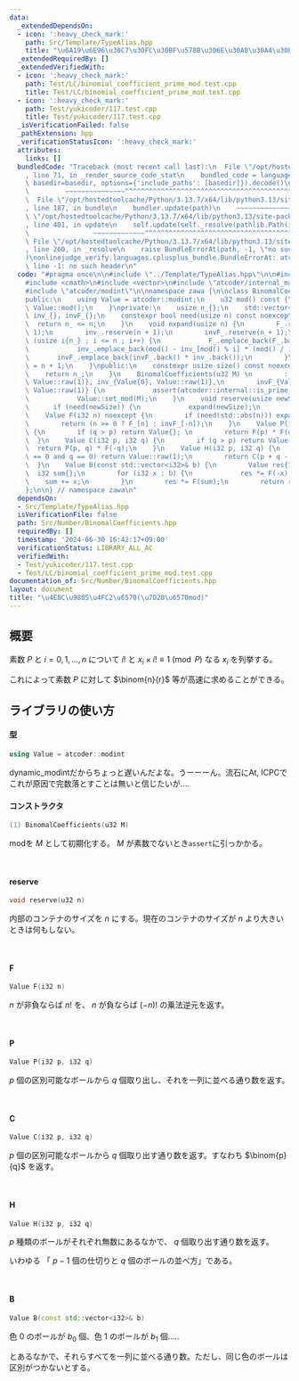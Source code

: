 ```yaml
---
data:
  _extendedDependsOn:
  - icon: ':heavy_check_mark:'
    path: Src/Template/TypeAlias.hpp
    title: "\u6A19\u6E96\u30C7\u30FC\u30BF\u578B\u306E\u30A8\u30A4\u30EA\u30A2\u30B9"
  _extendedRequiredBy: []
  _extendedVerifiedWith:
  - icon: ':heavy_check_mark:'
    path: Test/LC/binomial_coefficient_prime_mod.test.cpp
    title: Test/LC/binomial_coefficient_prime_mod.test.cpp
  - icon: ':heavy_check_mark:'
    path: Test/yukicoder/117.test.cpp
    title: Test/yukicoder/117.test.cpp
  _isVerificationFailed: false
  _pathExtension: hpp
  _verificationStatusIcon: ':heavy_check_mark:'
  attributes:
    links: []
  bundledCode: "Traceback (most recent call last):\n  File \"/opt/hostedtoolcache/Python/3.13.7/x64/lib/python3.13/site-packages/onlinejudge_verify/documentation/build.py\"\
    , line 71, in _render_source_code_stat\n    bundled_code = language.bundle(stat.path,\
    \ basedir=basedir, options={'include_paths': [basedir]}).decode()\n          \
    \         ~~~~~~~~~~~~~~~^^^^^^^^^^^^^^^^^^^^^^^^^^^^^^^^^^^^^^^^^^^^^^^^^^^^^^^^^^^^^^^^^^\n\
    \  File \"/opt/hostedtoolcache/Python/3.13.7/x64/lib/python3.13/site-packages/onlinejudge_verify/languages/cplusplus.py\"\
    , line 187, in bundle\n    bundler.update(path)\n    ~~~~~~~~~~~~~~^^^^^^\n  File\
    \ \"/opt/hostedtoolcache/Python/3.13.7/x64/lib/python3.13/site-packages/onlinejudge_verify/languages/cplusplus_bundle.py\"\
    , line 401, in update\n    self.update(self._resolve(pathlib.Path(included), included_from=path))\n\
    \                ~~~~~~~~~~~~~^^^^^^^^^^^^^^^^^^^^^^^^^^^^^^^^^^^^^^^^^^^^\n \
    \ File \"/opt/hostedtoolcache/Python/3.13.7/x64/lib/python3.13/site-packages/onlinejudge_verify/languages/cplusplus_bundle.py\"\
    , line 260, in _resolve\n    raise BundleErrorAt(path, -1, \"no such header\"\
    )\nonlinejudge_verify.languages.cplusplus_bundle.BundleErrorAt: atcoder/internal_math.hpp:\
    \ line -1: no such header\n"
  code: "#pragma once\n\n#include \"../Template/TypeAlias.hpp\"\n\n#include <cassert>\n\
    #include <cmath>\n#include <vector>\n#include \"atcoder/internal_math.hpp\"\n\
    #include \"atcoder/modint\"\n\nnamespace zawa {\n\nclass BinomalCoefficients {\n\
    public:\n    using Value = atcoder::modint;\n    u32 mod() const {\n        return\
    \ Value::mod();\n    }\nprivate:\n    usize n_{};\n    std::vector<Value> F_{},\
    \ inv_{}, invF_{};\n    constexpr bool need(usize n) const noexcept {\n      \
    \  return n_ <= n;\n    }\n    void expand(usize n) {\n        F_.reserve(n +\
    \ 1);\n        inv_.reserve(n + 1);\n        invF_.reserve(n + 1);\n        for\
    \ (usize i{n_} ; i <= n ; i++) {\n            F_.emplace_back(F_.back() * Value{i});\n\
    \            inv_.emplace_back(mod() - inv_[mod() % i] * (mod() / i));\n     \
    \       invF_.emplace_back(invF_.back() * inv_.back());\n        }\n        n_\
    \ = n + 1;\n    }\npublic:\n    constexpr usize size() const noexcept {\n    \
    \    return n_;\n    }\n    BinomalCoefficients(u32 M) \n        : n_{2u}, F_{Value::raw(1),\
    \ Value::raw(1)}, inv_{Value{0}, Value::raw(1)},\n        invF_{Value::raw(1),\
    \ Value::raw(1)} {\n            assert(atcoder::internal::is_prime_constexpr(M));\n\
    \            Value::set_mod(M);\n    }\n    void reserve(usize newSize) {\n  \
    \      if (need(newSize)) {\n            expand(newSize);\n        }\n    }\n\
    \    Value F(i32 n) noexcept {\n        if (need(std::abs(n))) expand(static_cast<usize>(std::abs(n)));\n\
    \        return (n >= 0 ? F_[n] : invF_[-n]);\n    }\n    Value P(i32 p, i32 q)\
    \ {\n        if (q > p) return Value{}; \n        return F(p) * F(q - p);\n  \
    \  }\n    Value C(i32 p, i32 q) {\n        if (q > p) return Value{};\n      \
    \  return P(p, q) * F(-q);\n    }\n    Value H(i32 p, i32 q) {\n        if (p\
    \ == 0 and q == 0) return Value::raw(1);\n        return C(p + q - 1, q);\n  \
    \  }\n    Value B(const std::vector<i32>& b) {\n        Value res{1};\n      \
    \  i32 sum{};\n        for (i32 x : b) {\n            res *= F(-x);\n        \
    \    sum += x;\n        }\n        res *= F(sum);\n        return res;\n    }\n\
    };\n\n} // namespace zawa\n"
  dependsOn:
  - Src/Template/TypeAlias.hpp
  isVerificationFile: false
  path: Src/Number/BinomalCoefficients.hpp
  requiredBy: []
  timestamp: '2024-06-30 16:42:17+09:00'
  verificationStatus: LIBRARY_ALL_AC
  verifiedWith:
  - Test/yukicoder/117.test.cpp
  - Test/LC/binomial_coefficient_prime_mod.test.cpp
documentation_of: Src/Number/BinomalCoefficients.hpp
layout: document
title: "\u4E8C\u9805\u4FC2\u6570(\u7D20\u6570mod)"
---
```


## 概要

素数 $P$ と $i = 0, 1, \dots, n$ について $i!$ と $x_{i}\times i!\equiv 1\pmod{P}$ なる $x_{i}$ を列挙する。

これによって素数 $P$ に対して $\binom{n}{r}$ 等が高速に求めることができる。

## ライブラリの使い方

#### 型

```cpp
using Value = atcoder::modint
```

dynamic_modintだからちょっと遅いんだよな。うーーーん。流石にAt, ICPCでこれが原因で完数落とすことは無いと信じたいが....

#### コンストラクタ

```cpp
(1) BinomalCoefficients(u32 M)
```

modを $M$ として初期化する。 $M$ が素数でないとき`assert`に引っかかる。

<br />

#### reserve

```cpp
void reserve(u32 n)
```

内部のコンテナのサイズを $n$ にする。現在のコンテナのサイズが $n$ より大きいときは何もしない。

<br />

#### F

```cpp
Value F(i32 n)
```

$n$ が非負ならば $n!$ を、 $n$ が負ならば $(-n)!$ の乗法逆元を返す。

<br />

#### P

```cpp
Value P(i32 p, i32 q)
```

$p$ 個の区別可能なボールから $q$ 個取り出し、それを一列に並べる通り数を返す。

<br />

#### C

```cpp
Value C(i32 p, i32 q)
```

$p$ 個の区別可能なボールから $q$ 個取り出す通り数を返す。すなわち $\binom{p}{q}$ を返す。

<br />

#### H

```cpp
Value H(i32 p, i32 q)
```

$p$ 種類のボールがそれぞれ無数にあるなかで、 $q$ 個取り出す通り数を返す。

いわゆる 「 $p - 1$ 個の仕切りと $q$ 個のボールの並べ方」である。

<br />

#### B

```cpp
Value B(const std::vector<i32>& b)
```

色 $0$ のボールが $b_0$ 個、色 $1$ のボールが $b_{1}$ 個.....

とあるなかで、それらすべてを一列に並べる通り数。ただし、同じ色のボールは区別がつかないとする。
